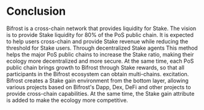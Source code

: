 # Conclusion

Bifrost is a cross-chain network that provides liquidity for Stake. The vision is to provide Stake liquidity for 80% of the PoS public chain. It is expected to help users cross-chain and provide Stake revenue while reducing the threshold for Stake users. Through decentralized Stake agents This method helps the major PoS public chains to increase the Stake ratio, making their ecology more decentralized and more secure. At the same time, each PoS public chain brings growth to Bifrost through Stake rewards, so that all participants in the Bifrost ecosystem can obtain multi-chains. excitation. Bifrost creates a Stake gain environment from the bottom layer, allowing various projects based on Bifrost's Dapp, Dex, DeFi and other projects to provide cross-chain capabilities. At the same time, the Stake gain attribute is added to make the ecology more competitive.